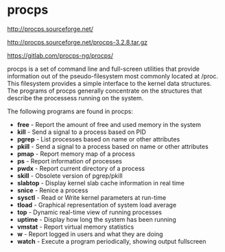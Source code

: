 procps
======

http://procps.sourceforge.net/

http://procps.sourceforge.net/procps-3.2.8.tar.gz

https://gitlab.com/procps-ng/procps/

procps is a set of command line and full-screen utilities that provide
information out of the pseudo-filesystem most commonly located at /proc.
This filesystem provides a simple interface to the kernel data structures.
The programs of procps generally concentrate on the structures that describe
the processess running on the system.

The following programs are found in procps:
* **free** - Report the amount of free and used memory in the system
* **kill** - Send a signal to a process based on PID
* **pgrep** - List processes based on name or other attributes
* **pkill** - Send a signal to a process based on name or other attributes
* **pmap** - Report memory map of a process
* **ps** - Report information of processes
* **pwdx** - Report current directory of a process
* **skill** - Obsolete version of pgrep/pkill
* **slabtop** - Display kernel slab cache information in real time
* **snice** - Renice a process
* **sysctl** - Read or Write kernel parameters at run-time
* **tload** - Graphical representation of system load average
* **top** - Dynamic real-time view of running processes
* **uptime** - Display how long the system has been running
* **vmstat** - Report virtual memory statistics
* **w** - Report logged in users and what they are doing
* **watch** - Execute a program periodically, showing output fullscreen

